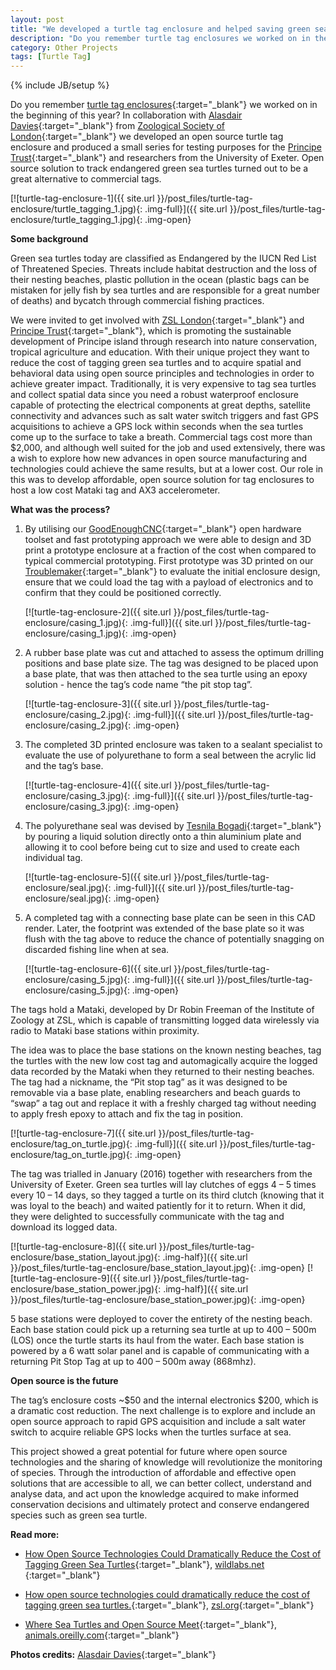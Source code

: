 ```yaml
---
layout: post
title: "We developed a turtle tag enclosure and helped saving green sea turtles"
description: "Do you remember turtle tag enclosures we worked on in the beginning of this year? In collaboration with Alasdair Davies of the Zoological Society of London we developed an open source turtle tag enclosure and produced a small series for testing purposes for the Principe Trust and researchers from the University of Exeter. Open source solution to track endangered green sea turtles turned out to be a great alternative to traditional expensive tags."
category: Other Projects
tags: [Turtle Tag]
---
```

{% include JB/setup %}


Do you remember [turtle tag enclosures](http://irnas.eu/other%20projects/2016/01/14/turtle-tag-enclosure){:target="_blank"} we worked on in the beginning of this year? In collaboration with [Alasdair Davies](https://twitter.com/Al2kA){:target="_blank"} from [Zoological Society of London](http://www.zsl.org/){:target="_blank"} we developed an open source turtle tag enclosure and produced a small series for testing purposes for the [Principe Trust](https://www.facebook.com/Pr%C3%ADncipe-Trust-305010556356808/){:target="_blank"} and researchers from the University of Exeter. Open source solution to track endangered green sea turtles turned out to be a great alternative to commercial tags.

[![turtle-tag-enclosure-1]({{ site.url }}/post_files/turtle-tag-enclosure/turtle_tagging_1.jpg){: .img-full}]({{ site.url }}/post_files/turtle-tag-enclosure/turtle_tagging_1.jpg){: .img-open}


**Some background**

Green sea turtles today are classified as Endangered by the IUCN Red List of Threatened Species. Threats include habitat destruction and the loss of their nesting beaches, plastic pollution in the ocean (plastic bags can be mistaken for jelly fish by sea turtles and are responsible for a great number of deaths) and bycatch through commercial fishing practices.

We were invited to get involved with [ZSL London](http://www.zsl.org/){:target="_blank"} and [Principe Trust](https://www.facebook.com/Pr%C3%ADncipe-Trust-305010556356808/){:target="_blank"}, which is promoting the sustainable development of Principe island through research into nature conservation, tropical agriculture and education. With their unique project they want to reduce the cost of tagging green sea turtles and to acquire spatial and behavioral data using open source principles and technologies in order to achieve greater impact. Traditionally, it is very expensive to tag sea turtles and collect spatial data since you need a robust waterproof enclosure capable of protecting the electrical components at great depths, satellite connectivity and advances such as salt water switch triggers and fast GPS acquisitions to achieve a GPS lock within seconds when the sea turtles come up to the surface to take a breath. Commercial tags cost more than $2,000, and although well suited for the job and used extensively, there was a wish to explore how new advances in open source manufacturing and technologies could achieve the same results, but at a lower cost. Our role in this was to develop affordable, open source solution for tag enclosures to host a low cost Mataki tag and AX3 accelerometer.


**What was the process?**

1. By utilising our [GoodEnoughCNC](http://goodenoughcnc.eu/){:target="_blank"} open hardware toolset and fast prototyping approach we were able to design and 3D print a prototype enclosure at a fraction of the cost when compared to typical commercial prototyping. First prototype was 3D printed on our [Troublemaker](http://goodenoughcnc.eu/troublemaker-3d/){:target="_blank"} to evaluate the initial enclosure design, ensure that we could load the tag with a payload of electronics and to confirm that they could be positioned correctly.

	[![turtle-tag-enclosure-2]({{ site.url }}/post_files/turtle-tag-enclosure/casing_1.jpg){: .img-full}]({{ site.url }}/post_files/turtle-tag-enclosure/casing_1.jpg){: .img-open}

2. A rubber base plate was cut and attached to assess the optimum drilling positions and base plate size. The tag was designed to be placed upon a base plate, that was then attached to the sea turtle using an epoxy solution - hence the tag’s code name “the pit stop tag”.

	[![turtle-tag-enclosure-3]({{ site.url }}/post_files/turtle-tag-enclosure/casing_2.jpg){: .img-full}]({{ site.url }}/post_files/turtle-tag-enclosure/casing_2.jpg){: .img-open}

3. The completed 3D printed enclosure was taken to a sealant specialist to evaluate the use of polyurethane to form a seal between the acrylic lid and the tag’s base.

	[![turtle-tag-enclosure-4]({{ site.url }}/post_files/turtle-tag-enclosure/casing_3.jpg){: .img-full}]({{ site.url }}/post_files/turtle-tag-enclosure/casing_3.jpg){: .img-open}

4. The polyurethane seal was devised by [Tesnila Bogadi](http://www.bogadi.si/){:target="_blank"} by pouring a liquid solution directly onto a thin aluminium plate and allowing it to cool before being cut to size and used to create each individual tag.

	[![turtle-tag-enclosure-5]({{ site.url }}/post_files/turtle-tag-enclosure/seal.jpg){: .img-full}]({{ site.url }}/post_files/turtle-tag-enclosure/seal.jpg){: .img-open}

5. A completed tag with a connecting base plate can be seen in this CAD render. Later, the footprint was extended of the base plate so it was flush with the tag above to reduce the chance of potentially snagging on discarded fishing line when at sea.

	[![turtle-tag-enclosure-6]({{ site.url }}/post_files/turtle-tag-enclosure/casing_5.jpg){: .img-full}]({{ site.url }}/post_files/turtle-tag-enclosure/casing_5.jpg){: .img-open}

The tags hold a Mataki, developed by Dr Robin Freeman of the Institute of Zoology at ZSL, which is capable of transmitting logged data wirelessly via radio to Mataki base stations within proximity.

The idea was to place the base stations on the known nesting beaches, tag the turtles with the new low cost tag and automagically acquire the logged data recorded by the Mataki when they returned to their nesting beaches. The tag had a nickname, the “Pit stop tag” as it was designed to be removable via a base plate, enabling researchers and beach guards to “swap” a tag out and replace it with a freshly charged tag without needing to apply fresh epoxy to attach and fix the tag in position.

[![turtle-tag-enclosure-7]({{ site.url }}/post_files/turtle-tag-enclosure/tag_on_turtle.jpg){: .img-full}]({{ site.url }}/post_files/turtle-tag-enclosure/tag_on_turtle.jpg){: .img-open}

The tag was trialled in January (2016) together with researchers from the University of Exeter. Green sea turtles will lay clutches of eggs 4 – 5 times every 10 – 14 days, so they tagged a turtle on its third clutch (knowing that it was loyal to the beach) and waited patiently for it to return. When it did, they were delighted to successfully communicate with the tag and download its logged data.

[![turtle-tag-enclosure-8]({{ site.url }}/post_files/turtle-tag-enclosure/base_station_layout.jpg){: .img-half}]({{ site.url }}/post_files/turtle-tag-enclosure/base_station_layout.jpg){: .img-open}
[![turtle-tag-enclosure-9]({{ site.url }}/post_files/turtle-tag-enclosure/base_station_power.jpg){: .img-half}]({{ site.url }}/post_files/turtle-tag-enclosure/base_station_power.jpg){: .img-open}
 
5 base stations were deployed to cover the entirety of the nesting beach. Each base station could pick up a returning sea turtle at up to 400 – 500m (LOS) once the turtle starts its haul from the water. Each base station is powered by a 6 watt solar panel and is capable of communicating with a returning Pit Stop Tag at up to 400 – 500m away (868mhz).

**Open source is the future**
 
The tag’s enclosure costs ~$50 and the internal electronics $200, which is a dramatic cost reduction. The next challenge is to explore and include an open source approach to rapid GPS acquisition and include a salt water switch to acquire reliable GPS locks when the turtles surface at sea.

This project showed a great potential for future where open source technologies and the sharing of knowledge will revolutionize the monitoring of species. Through the introduction of affordable and effective open solutions that are accessible to all, we can better collect, understand and analyse data, and act upon the knowledge acquired to make informed conservation decisions and ultimately protect and conserve endangered species such as green sea turtle.

**Read more:**

- [How Open Source Technologies Could Dramatically Reduce the Cost of Tagging Green Sea Turtles](https://www.wildlabs.net/resources/case-studies/how-open-source-technologies-could-dramatically-reduce-cost-tagging-green-sea){:target="_blank"},  [wildlabs.net ](https://www.wildlabs.net/){:target="_blank"}

- [How open source technologies could dramatically reduce the cost of tagging green sea turtles.](https://www.zsl.org/blogs/conservation/how-open-source-technologies-could-dramatically-reduce-the-cost-of-tagging-green){:target="_blank"},  [zsl.org](https://www.zsl.org/){:target="_blank"}

- [Where Sea Turtles and Open Source Meet](http://animals.oreilly.com/where-sea-turtles-and-open-source-meet/){:target="_blank"}, [animals.oreilly.com](http://animals.oreilly.com/){:target="_blank"}
 

**Photos credits:** [Alasdair Davies](https://twitter.com/Al2kA){:target="_blank"}
